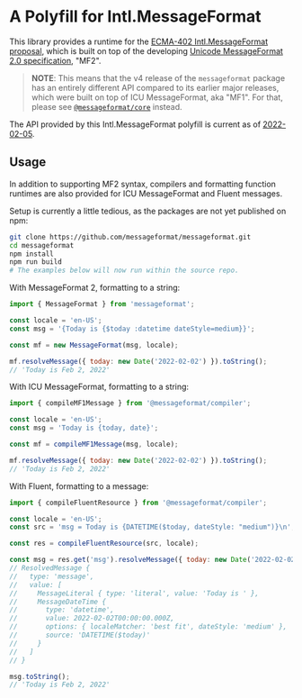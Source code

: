 # A Polyfill for Intl.MessageFormat

This library provides a runtime for the [ECMA-402 Intl.MessageFormat proposal],
which is built on top of the developing [Unicode MessageFormat 2.0 specification], "MF2".

[ecma-402 intl.messageformat proposal]: https://github.com/dminor/proposal-intl-messageformat/
[unicode messageformat 2.0 specification]: https://github.com/unicode-org/message-format-wg

> **NOTE**: This means that the v4 release of the `messageformat` package has
> an entirely different API compared to its earlier major releases,
> which were built on top of ICU MessageFormat, aka "MF1".
> For that,
> please see [`@messageformat/core`](https://www.npmjs.com/package/@messageformat/core) instead.

The API provided by this Intl.MessageFormat polyfill is current as of
[2022-02-05](https://github.com/dminor/proposal-intl-messageformat/blob/9e3eb30/README.md).

## Usage

In addition to supporting MF2 syntax,
compilers and formatting function runtimes are also provided for
ICU MessageFormat and Fluent messages.

Setup is currently a little tedious,
as the packages are not yet published on npm:

```sh
git clone https://github.com/messageformat/messageformat.git
cd messageformat
npm install
npm run build
# The examples below will now run within the source repo.
```

With MessageFormat 2, formatting to a string:

```js
import { MessageFormat } from 'messageformat';

const locale = 'en-US';
const msg = '{Today is {$today :datetime dateStyle=medium}}';

const mf = new MessageFormat(msg, locale);

mf.resolveMessage({ today: new Date('2022-02-02') }).toString();
// 'Today is Feb 2, 2022'
```

With ICU MessageFormat, formatting to a string:

```js
import { compileMF1Message } from '@messageformat/compiler';

const locale = 'en-US';
const msg = 'Today is {today, date}';

const mf = compileMF1Message(msg, locale);

mf.resolveMessage({ today: new Date('2022-02-02') }).toString();
// 'Today is Feb 2, 2022'
```

With Fluent, formatting to a message:

```js
import { compileFluentResource } from '@messageformat/compiler';

const locale = 'en-US';
const src = 'msg = Today is {DATETIME($today, dateStyle: "medium")}\n';

const res = compileFluentResource(src, locale);

const msg = res.get('msg').resolveMessage({ today: new Date('2022-02-02') });
// ResolvedMessage {
//   type: 'message',
//   value: [
//     MessageLiteral { type: 'literal', value: 'Today is ' },
//     MessageDateTime {
//       type: 'datetime',
//       value: 2022-02-02T00:00:00.000Z,
//       options: { localeMatcher: 'best fit', dateStyle: 'medium' },
//       source: 'DATETIME($today)'
//     }
//   ]
// }

msg.toString();
// 'Today is Feb 2, 2022'
```
